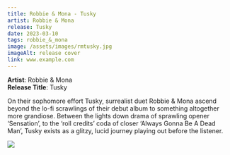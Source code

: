 ```yaml
---
title: Robbie & Mona - Tusky
artist: Robbie & Mona
release: Tusky
date: 2023-03-10
tags: robbie_&_mona
image: /assets/images/rmtusky.jpg
imageAlt: release cover
link: www.example.com
---
```


**Artist**: Robbie & Mona  
**Release Title**: Tusky

On their sophomore effort Tusky, surrealist duet Robbie & Mona ascend beyond the lo-fi scrawlings of their debut album to something altogether more grandiose. Between the lights down drama of sprawling opener ‘Sensation’, to the ‘roll credits’ coda of closer ‘Always Gonna Be A Dead Man’, Tusky exists as a glitzy, lucid journey playing out before the listener.

![](/assets/images/rmtusky.jpg)